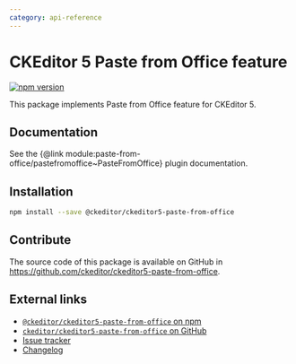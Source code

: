 ```yaml
---
category: api-reference
---
```


# CKEditor 5 Paste from Office feature

[![npm version](https://badge.fury.io/js/%40ckeditor%2Fckeditor5-paste-from-office.svg)](https://www.npmjs.com/package/@ckeditor/ckeditor5-paste-from-office)

This package implements Paste from Office feature for CKEditor 5.

## Documentation

See the {@link module:paste-from-office/pastefromoffice~PasteFromOffice} plugin documentation.

## Installation

```bash
npm install --save @ckeditor/ckeditor5-paste-from-office
```

## Contribute

The source code of this package is available on GitHub in https://github.com/ckeditor/ckeditor5-paste-from-office.

## External links

* [`@ckeditor/ckeditor5-paste-from-office` on npm](https://www.npmjs.com/package/@ckeditor/ckeditor5-paste-from-office)
* [`ckeditor/ckeditor5-paste-from-office` on GitHub](https://github.com/ckeditor/ckeditor5-paste-from-office)
* [Issue tracker](https://github.com/ckeditor/ckeditor5-paste-from-office/issues)
* [Changelog](https://github.com/ckeditor/ckeditor5-paste-from-office/blob/master/CHANGELOG.md)
